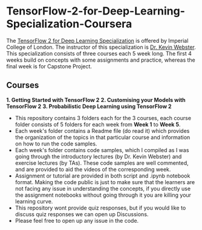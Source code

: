 # TensorFlow-2-for-Deep-Learning-Specialization-Coursera

The [TensorFlow 2 for Deep Learning Specialization](https://www.coursera.org/specializations/tensorflow2-deeplearning) is offered by Imperial College of London. The instructor of this specialization is [Dr. Kevin Webster](https://www.imperial.ac.uk/people/kevin.webster). This specialization consists of three courses each 5 week long. The first 4 weeks build on concepts with some assignments and practice, whereas the final week is for Capstone Project.

## Courses

**1. Getting Started with TensorFlow 2**
**2. Customising your Models with TensorFlow 2**
**3. Probabilistic Deep Learning using TensorFlow 2**

- This repository contains 3 folders each for the 3 courses, each course folder consists of 5 folders for each week from **Week 1** to **Week 5**.
- Each week's folder contains a Readme file (do read it) which provides the organization of the topics in that particular course and information on how to run the code samples.
- Each week's folder contains code samples, which I compiled as I was going through the introductory lectures (by Dr. Kevin Webster) and exercise lectures (by TAs). These code samples are well commented, and are provided to aid the videos of the corresponding week. 
- Assignment or tutorial are provided in both script and .ipynb notebook format. Making the code public is just to make sure that the learners are not facing any issue in understanding the concepts, if you directly use the assignment notebooks without going through it you are killing your learning curve. 
- This repository wont provide quiz responses, but if you would like to discuss quiz responses we can open up Discussions.
- Please feel free to open up any issue in the code.
